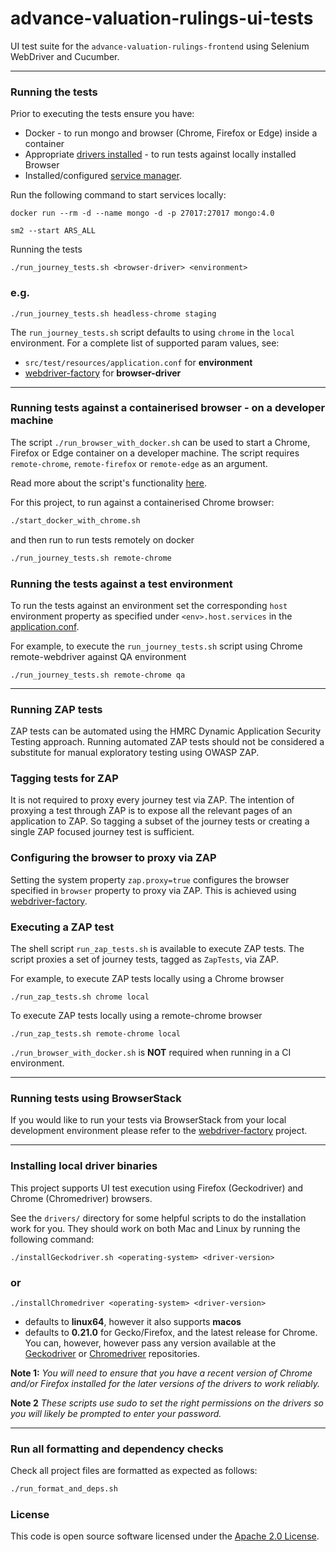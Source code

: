 
# advance-valuation-rulings-ui-tests
UI test suite for the `advance-valuation-rulings-frontend` using Selenium WebDriver and Cucumber.  

---

### Running the tests

Prior to executing the tests ensure you have:
 - Docker - to run mongo and browser (Chrome, Firefox or Edge) inside a container 
 - Appropriate [drivers installed](#installing-local-driver-binaries) - to run tests against locally installed Browser
 - Installed/configured [service manager](https://github.com/hmrc/service-manager).  

Run the following command to start services locally:

```
docker run --rm -d --name mongo -d -p 27017:27017 mongo:4.0
```

```
sm2 --start ARS_ALL
``` 

Running the tests

```
./run_journey_tests.sh <browser-driver> <environment>
```

### e.g.

```
./run_journey_tests.sh headless-chrome staging
```   


The `run_journey_tests.sh` script defaults to using `chrome` in the `local` environment.  For a complete list of supported param values, see:
 - `src/test/resources/application.conf` for **environment** 
 - [webdriver-factory](https://github.com/hmrc/webdriver-factory#2-instantiating-a-browser-with-default-options) for **browser-driver**

---

### Running tests against a containerised browser - on a developer machine

The script `./run_browser_with_docker.sh` can be used to start a Chrome, Firefox or Edge container on a developer machine. 
The script requires `remote-chrome`, `remote-firefox` or `remote-edge` as an argument.

Read more about the script's functionality [here](run_browser_with_docker.sh).

For this project, to run against a containerised Chrome browser:

```bash
./start_docker_with_chrome.sh
```
and then run to run tests remotely on docker
```bash
./run_journey_tests.sh remote-chrome 
```

### Running the tests against a test environment

To run the tests against an environment set the corresponding `host` environment property as specified under
 `<env>.host.services` in the [application.conf](/src/test/resources/application.conf). 

For example, to execute the `run_journey_tests.sh` script using Chrome remote-webdriver against QA environment 

    ./run_journey_tests.sh remote-chrome qa

---

### Running ZAP tests

ZAP tests can be automated using the HMRC Dynamic Application Security Testing approach. Running 
automated ZAP tests should not be considered a substitute for manual exploratory testing using OWASP ZAP.

### Tagging tests for ZAP

It is not required to proxy every journey test via ZAP. The intention of proxying a test through ZAP is to expose all the
 relevant pages of an application to ZAP. So tagging a subset of the journey tests or creating a 
 single ZAP focused journey test is sufficient.

### Configuring the browser to proxy via ZAP 

Setting the system property `zap.proxy=true` configures the browser specified in `browser` property to proxy via ZAP. 
This is achieved using [webdriver-factory](https://github.com/hmrc/webdriver-factory#proxying-trafic-via-zap).

### Executing a ZAP test

The shell script `run_zap_tests.sh` is available to execute ZAP tests. The script proxies a set of journey tests, 
tagged as `ZapTests`, via ZAP.  

For example, to execute ZAP tests locally using a Chrome browser

```
./run_zap_tests.sh chrome local
```

To execute ZAP tests locally using a remote-chrome browser

```
./run_zap_tests.sh remote-chrome local
``` 

`./run_browser_with_docker.sh` is **NOT** required when running in a CI environment.

---

### Running tests using BrowserStack
If you would like to run your tests via BrowserStack from your local development environment please refer to the [webdriver-factory](https://github.com/hmrc/webdriver-factory/blob/main/README.md/#user-content-running-tests-using-browser-stack) project.

---

### Installing local driver binaries

This project supports UI test execution using Firefox (Geckodriver) and Chrome (Chromedriver) browsers. 

See the `drivers/` directory for some helpful scripts to do the installation work for you.  They should work on both Mac and Linux by running the following command:

```
./installGeckodriver.sh <operating-system> <driver-version>
```
### or
```
./installChromedriver <operating-system> <driver-version>
```

- *<operating-system>* defaults to **linux64**, however it also supports **macos**
- *<driver-version>* defaults to **0.21.0** for Gecko/Firefox, and the latest release for Chrome.  You can, however, however pass any version available at the [Geckodriver](https://github.com/mozilla/geckodriver/tags) or [Chromedriver](http://chromedriver.storage.googleapis.com/) repositories.

**Note 1:** *You will need to ensure that you have a recent version of Chrome and/or Firefox installed for the later versions of the drivers to work reliably.*

**Note 2** *These scripts use sudo to set the right permissions on the drivers so you will likely be prompted to enter your password.*

---

### Run all formatting and dependency checks

Check all project files are formatted as expected as follows:

```bash
./run_format_and_deps.sh
```

### License

This code is open source software licensed under the [Apache 2.0 License]("http://www.apache.org/licenses/LICENSE-2.0.html").